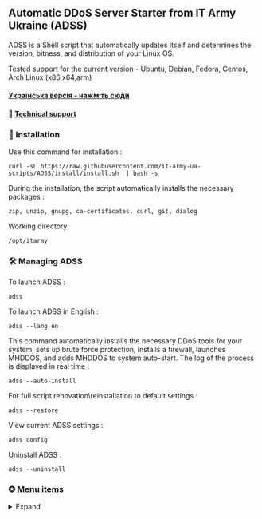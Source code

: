 ## Automatic DDoS Server Starter from IT Army Ukraine (ADSS)

ADSS is a Shell script that automatically updates itself and determines the version, bitness, and distribution of your Linux OS.

Tested support for the current version - Ubuntu, Debian, Fedora, Centos, Arch Linux (х86,х64,arm)

#### [Українська версія - нажміть сюди](/README.md)
#### 💁 [Technical support](https://t.me/+H6PnjkydZX0xNDky)

### 💽 Installation

Use this command for installation :

```
curl -sL https://raw.githubusercontent.com/it-army-ua-scripts/ADSS/install/install.sh  | bash -s
```

During the installation, the script automatically installs the necessary packages :

`zip, unzip, gnupg, ca-certificates, curl, git, dialog`

Working directory:

`/opt/itarmy`

### 🛠 Managing ADSS

To launch ADSS : 

```
adss
```

To launch ADSS in English : 

```
adss --lang en
```

This command automatically installs the necessary DDoS tools for your system, sets up brute force protection, installs a firewall, launches MHDDOS, and adds MHDDOS to system auto-start. The log of the process is displayed in real time :

```
adss --auto-install
```

For full script renovation\reinstallation to default settings :

```
adss --restore
```

View current ADSS settings :

```
adss config
```

Uninstall ADSS :

```
adss --uninstall
```

### ✪ Menu items
<details>
<summary>Expand</summary>

- **Install Docker - (optional, not mandatory)**

- **Extend ports (optional, not mandatory):**

To increase the efficiency of DDOS attacks, specifically on the Linux OS, it is necessary to allow a multitude of outgoing network connections, you need to increase the local range of TCP ports. This happens by adding the line `net.ipv4.ip_local_port_range=16384 65535` to the `/etc/sysctl.conf` file.

- **Security Settings - (optional, not mandatory)**
- **Install protection:**

Automatically installs in the INACTIVE state UFW Firewall and protection against bruteforce Fail2ban

- **Security Settings - (optional, not mandatory)**

- **Firewall settings:**

All incoming traffic is prohibited, except for 22/tcp port for connecting to the machine via SSH, all outgoing traffic is allowed.

- **Setting up protection against bruteforce:**

Allows 3 attempts to connect via SSH, in case of unsuccessful attempts (wrong login or password) blocks the attacking ip for 10 minutes.

- **DDOS**

- **Installing DDOS tools:**

Automatic installation of db1000n, distress, mhddos of the appropriate architecture and bit depth for the corresponding machine. For each utility, in addition to downloading, a system service is created. This allows you to monitor its status and in case of a failure or reboot of the machine automatically start it again.

- **DDOS tool management**

- **Attack status:**

View the log of the running utility in real time with automatic update of the output.

- **Setting up auto-launch:**

Automatic start of ddos utility when the machine is turned on\rebooted.

- **Stop the attack:**

The item is displayed only in the case of an active ddos utility.

- **MHDDOS**

- **Start/Stop MHDDOS:**

Changes depending on the current state. Start a ddos attack.

- **Setting up MHDDOS:**

Clear step-by-step fine tuning of the utility to increase\decrease the load on the system, the effectiveness of the attack by adding appropriate launch parameters for the utility. (optional, not mandatory)

- **MHDDOS status:**

Displays the current status of the ddos utility service (active\dead) with the current fine-tuning launch parameters.

- **The "DISTRESS" and "DB1000N" items are similar to "MHDDOS"**

</details>
